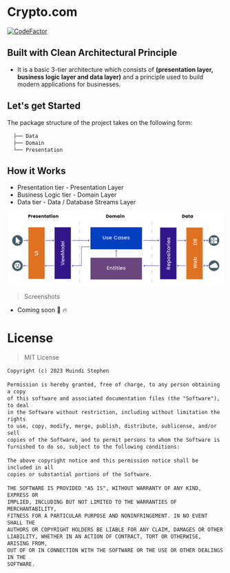 # Crypto.com

[![CodeFactor](https://www.codefactor.io/repository/github/muindistephen/crypto.com/badge)](https://www.codefactor.io/repository/github/muindistephen/crypto.com)

## Built with Clean Architectural Principle
- It is a basic 3-tier architecture which consists of **(presentation layer, business logic layer and data layer)** and a principle used to build modern applications for businesses.

## Let's get Started
The package structure of the project takes on the following form:

```
  ├── Data 
  ├── Domain
  └── Presentation
```

## How it Works
- Presentation tier - Presentation Layer
- Business Logic tier - Domain Layer
- Data tier - Data / Database Streams Layer
<img src="cleanMVVM.png" />

> Screenshots
- Coming soon :rocket: :fire:

# License
> MIT License
```
Copyright (c) 2023 Muindi Stephen

Permission is hereby granted, free of charge, to any person obtaining a copy
of this software and associated documentation files (the "Software"), to deal
in the Software without restriction, including without limitation the rights
to use, copy, modify, merge, publish, distribute, sublicense, and/or sell
copies of the Software, and to permit persons to whom the Software is
furnished to do so, subject to the following conditions:

The above copyright notice and this permission notice shall be included in all
copies or substantial portions of the Software.

THE SOFTWARE IS PROVIDED "AS IS", WITHOUT WARRANTY OF ANY KIND, EXPRESS OR
IMPLIED, INCLUDING BUT NOT LIMITED TO THE WARRANTIES OF MERCHANTABILITY,
FITNESS FOR A PARTICULAR PURPOSE AND NONINFRINGEMENT. IN NO EVENT SHALL THE
AUTHORS OR COPYRIGHT HOLDERS BE LIABLE FOR ANY CLAIM, DAMAGES OR OTHER
LIABILITY, WHETHER IN AN ACTION OF CONTRACT, TORT OR OTHERWISE, ARISING FROM,
OUT OF OR IN CONNECTION WITH THE SOFTWARE OR THE USE OR OTHER DEALINGS IN THE
SOFTWARE.
```
